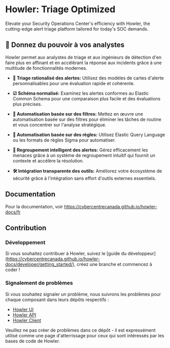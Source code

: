 # Howler: Triage Optimized

Elevate your Security Operations Center's efficiency with Howler, the cutting-edge alert triage platform tailored for today's SOC demands.

## 🚀 Donnez du pouvoir à vos analystes

Howler permet aux analystes de triage et aux ingénieurs de détection d'en faire plus en affinant et en accélérant la réponse aux incidents grâce à une multitude de fonctionnalités modernes.

- **💨 Triage rationalisé des alertes:** Utilisez des modèles de cartes d'alerte personnalisables pour une évaluation rapide et cohérente.

- **☑ Schéma normalisé:** Examinez les alertes conformes au Elastic Common Schema pour une comparaison plus facile et des évaluations plus précises.

- **📁 Automatisation basée sur des filtres:** Mettez en œuvre une automatisation basée sur des filtres pour éliminer les tâches de routine et vous concentrer sur l'analyse stratégique.

- **📝 Automatisation basée sur des règles:** Utilisez Elastic Query Language ou les formats de règles Sigma pour automatiser.

- **🧠 Regroupement intelligent des alertes:** Gérez efficacement les menaces grâce à un système de regroupement intuitif qui fournit un contexte et accélère la résolution.

- **🛠 Intégration transparente des outils:** Améliorez votre écosystème de sécurité grâce à l'intégration sans effort d'outils externes essentiels.

## Documentation

Pour la documentation, voir <https://cybercentrecanada.github.io/howler-docs/fr>

## Contribution

### Développement

Si vous souhaitez contribuer à Howler, suivez le [guide du développeur] (<https://cybercentrecanada.github.io/howler-docs/developer/getting_started/>), créez une branche et commencez à coder !

### Signalement de problèmes

Si vous souhaitez signaler un problème, nous suivrons les problèmes pour chaque composant dans leurs dépôts respectifs :

- [Howler UI](https://github.com/CybercentreCanada/howler-ui/issues/new)
- [Howler API](https://github.com/CybercentreCanada/howler-api/issues/new)
- [Howler Client](https://github.com/CybercentreCanada/howler-client/issues/new)

Veuillez ne pas créer de problèmes dans ce dépôt - il est expressément utilisé comme une page d'atterrissage pour ceux qui sont intéressés par les bases de code de Howler.
